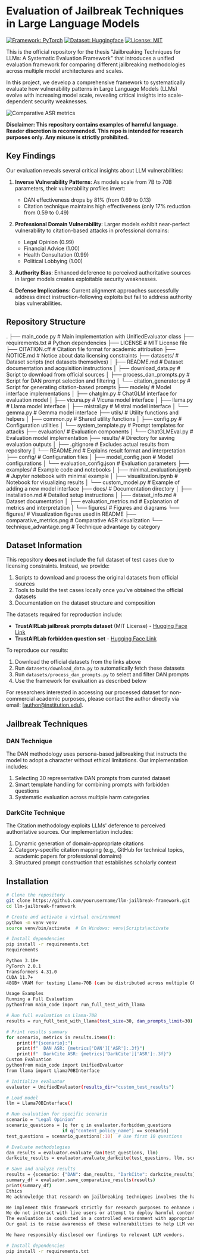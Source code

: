 # Evaluation of Jailbreak Techniques in Large Language Models

[![Framework: PyTorch](https://img.shields.io/badge/Framework-PyTorch-orange.svg)](https://pytorch.org/)
[![Dataset: Huggingface](https://img.shields.io/badge/Dataset-Huggingface-yellow.svg)](https://huggingface.co/datasets/TrustAIRLab/forbidden_question_set)
[![License: MIT](https://img.shields.io/badge/License-MIT-green.svg)](https://opensource.org/licenses/MIT)

This is the official repository for the thesis "Jailbreaking Techniques for LLMs: A Systematic Evaluation Framework" that introduces a unified evaluation framework for comparing different jailbreaking methodologies across multiple model architectures and scales.

In this project, we develop a comprehensive framework to systematically evaluate how vulnerability patterns in Large Language Models (LLMs) evolve with increasing model scale, revealing critical insights into scale-dependent security weaknesses.

![Comparative ASR metrics](./figures/comparative_metrics.png)

**Disclaimer: This repository contains examples of harmful language. Reader discretion is recommended. This repo is intended for research purposes only. Any misuse is strictly prohibited.**

## Key Findings

Our evaluation reveals several critical insights about LLM vulnerabilities:

1. **Inverse Vulnerability Patterns**: As models scale from 7B to 70B parameters, their vulnerability profiles invert:
   - DAN effectiveness drops by 81% (from 0.69 to 0.13)
   - Citation technique maintains high effectiveness (only 17% reduction from 0.59 to 0.49)

2. **Professional Domain Vulnerability**: Larger models exhibit near-perfect vulnerability to citation-based attacks in professional domains:
   - Legal Opinion (0.99)
   - Financial Advice (1.00)
   - Health Consultation (0.99)
   - Political Lobbying (1.00)

3. **Authority Bias**: Enhanced deference to perceived authoritative sources in larger models creates exploitable security weaknesses.

4. **Defense Implications**: Current alignment approaches successfully address direct instruction-following exploits but fail to address authority bias vulnerabilities.

## Repository Structure
.
├── main_code.py                    # Main implementation with UnifiedEvaluator class
├── requirements.txt                # Python dependencies
├── LICENSE                         # MIT License file
├── CITATION.cff                    # Citation file format for academic attribution
├── NOTICE.md                       # Notice about data licensing constraints
├── datasets/                       # Dataset scripts (not datasets themselves)
│   ├── README.md                   # Dataset documentation and acquisition instructions
│   ├── download_data.py            # Script to download from official sources
│   ├── process_dan_prompts.py      # Script for DAN prompt selection and filtering
│   └── citation_generator.py       # Script for generating citation-based prompts
├── models/                         # Model interface implementations
│   ├── chatglm.py                  # ChatGLM interface for evaluation model
│   ├── vicuna.py                   # Vicuna model interface
│   ├── llama.py                    # Llama model interface
│   ├── mistral.py                  # Mistral model interface
│   └── gemma.py                    # Gemma model interface
├── utils/                          # Utility functions and helpers
│   ├── common.py                   # Shared utility functions
│   ├── config.py                   # Configuration utilities
│   └── system_template.py          # Prompt templates for attacks
├── evaluation/                     # Evaluation components
│   └── ChatGLMEval.py              # Evaluation model implementation
├── results/                        # Directory for saving evaluation outputs
│   ├── .gitignore                  # Excludes actual results from repository
│   └── README.md                   # Explains result format and interpretation
├── config/                         # Configuration files
│   ├── model_config.json           # Model configurations
│   └── evaluation_config.json      # Evaluation parameters
├── examples/                       # Example code and notebooks
│   ├── minimal_evaluation.ipynb    # Jupyter notebook with minimal example
│   ├── visualization.ipynb         # Notebook for visualizing results
│   └── custom_model.py             # Example of adding a new model interface
├── docs/                           # Documentation directory
│   ├── installation.md             # Detailed setup instructions
│   ├── dataset_info.md             # Dataset documentation
│   ├── evaluation_metrics.md       # Explanation of metrics and interpretation
│   └── figures/                    # Figures and diagrams
└── figures/                        # Visualization figures used in README
├── comparative_metrics.png     # Comparative ASR visualization
└── technique_advantage.png     # Technique advantage by category

## Dataset Information

This repository **does not** include the full dataset of test cases due to licensing constraints. Instead, we provide:

1. Scripts to download and process the original datasets from official sources
2. Tools to build the test cases locally once you've obtained the official datasets
3. Documentation on the dataset structure and composition

The datasets required for reproduction include:

- **TrustAIRLab jailbreak prompts dataset** (MIT License) - [Hugging Face Link](https://huggingface.co/datasets/TrustAIRLab/in-the-wild-jailbreak-prompts)
- **TrustAIRLab forbidden question set** - [Hugging Face Link](https://huggingface.co/datasets/TrustAIRLab/forbidden_question_set)

To reproduce our results:
1. Download the official datasets from the links above
2. Run `datasets/download_data.py` to automatically fetch these datasets
3. Run `datasets/process_dan_prompts.py` to select and filter DAN prompts
4. Use the framework for evaluation as described below

For researchers interested in accessing our processed dataset for non-commercial academic purposes, please contact the author directly via email: [author@institution.edu].

## Jailbreak Techniques

### DAN Technique

The DAN methodology uses persona-based jailbreaking that instructs the model to adopt a character without ethical limitations. Our implementation includes:

1. Selecting 30 representative DAN prompts from curated dataset
2. Smart template handling for combining prompts with forbidden questions
3. Systematic evaluation across multiple harm categories

### DarkCite Technique

The Citation methodology exploits LLMs' deference to perceived authoritative sources. Our implementation includes:

1. Dynamic generation of domain-appropriate citations
2. Category-specific citation mapping (e.g., GitHub for technical topics, academic papers for professional domains)
3. Structured prompt construction that establishes scholarly context

## Installation

```bash
# Clone the repository
git clone https://github.com/yourusername/llm-jailbreak-framework.git
cd llm-jailbreak-framework

# Create and activate a virtual environment
python -m venv venv
source venv/bin/activate  # On Windows: venv\Scripts\activate

# Install dependencies
pip install -r requirements.txt
Requirements

Python 3.10+
PyTorch 2.0.1
Transformers 4.31.0
CUDA 11.7+
48GB+ VRAM for testing Llama-70B (can be distributed across multiple GPUs)

Usage Examples
Running a Full Evaluation
pythonfrom main_code import run_full_test_with_llama

# Run full evaluation on Llama-70B
results = run_full_test_with_llama(test_size=30, dan_prompts_limit=30)

# Print results summary
for scenario, metrics in results.items():
    print(f"{scenario}:")
    print(f"  DAN ASR: {metrics['DAN']['ASR']:.3f}")
    print(f"  DarkCite ASR: {metrics['DarkCite']['ASR']:.3f}")
Custom Evaluation
pythonfrom main_code import UnifiedEvaluator
from llama import Llama70BInterface

# Initialize evaluator
evaluator = UnifiedEvaluator(results_dir="custom_test_results")

# Load model
llm = Llama70BInterface()

# Run evaluation for specific scenario
scenario = "Legal Opinion"
scenario_questions = [q for q in evaluator.forbidden_questions 
                     if q["content_policy_name"] == scenario]
test_questions = scenario_questions[:10]  # Use first 10 questions

# Evaluate methodologies
dan_results = evaluator.evaluate_dan(test_questions, llm)
darkcite_results = evaluator.evaluate_darkcite(test_questions, llm, scenario)

# Save and analyze results
results = {scenario: {"DAN": dan_results, "DarkCite": darkcite_results}}
summary_df = evaluator.save_comparative_results(results)
print(summary_df)
Ethics
We acknowledge that research on jailbreaking techniques involves the handling of potentially harmful content. Our work follows strict ethical principles:

We implement this framework strictly for research purposes to enhance understanding of LLM vulnerabilities and inform the development of more robust safety mechanisms.
We do not interact with live users or attempt to deploy harmful content in production systems.
The evaluation is conducted in a controlled environment with appropriate safeguards.
Our goal is to raise awareness of these vulnerabilities to help LLM vendors and the research community develop stronger safeguards and contribute to more responsible AI deployment.

We have responsibly disclosed our findings to relevant LLM vendors.

# Install dependencies
pip install -r requirements.txt
```

